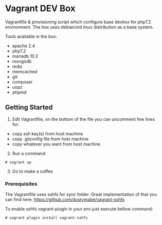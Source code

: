 # Vagrant DEV Box

Vagrantfile & provisioning script which configure base devbox for php7.2 environment. The box uses debian/sid linux distribution as a base system.

Tools available in the box:
- apache 2.4
- php7.2
- mariadb 10.2
- mongodb 
- redis
- memcached
- git 
- composer
- uopz
- phpmd

## Getting Started

1. Edit Vagrantfile, on the bottom of the file you can uncomment few lines for:
  - copy ssh key(s) from host machine
  - copy .gitconfig file from host machine
  - copy whatever you want from host machine

2. Run a command:

```
# vagrant up
```

3. Go to make a coffee



### Prerequisites

The Vagrantfile uses sshfs for sync folder. Great implementation of that you can find here:
https://github.com/dustymabe/vagrant-sshfs

To enable sshfs vagrant-plugin in your env just execute bellow command:

```
# vagrant plugin install vagrant-sshfs
```


